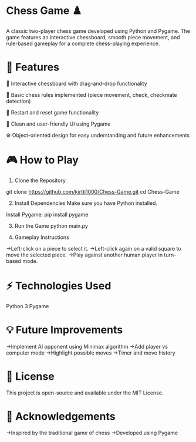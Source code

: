 # Chess Game ♟️
A classic two-player chess game developed using Python and Pygame. The game features an interactive chessboard, smooth piece movement, and rule-based gameplay for a complete chess-playing experience.

# 🚀 Features
🧩 Interactive chessboard with drag-and-drop functionality

📜 Basic chess rules implemented (piece movement, check, checkmate detection)

🔄 Restart and reset game functionality

🎨 Clean and user-friendly UI using Pygame

⚙️ Object-oriented design for easy understanding and future enhancements

# 🎮 How to Play
1. Clone the Repository

git clone https://github.com/kirtti1000/Chess-Game.git
cd Chess-Game

2. Install Dependencies
Make sure you have Python installed.

Install Pygame:
pip install pygame

3. Run the Game
python main.py

4. Gameplay Instructions

->Left-click on a piece to select it.
->Left-click again on a valid square to move the selected piece.
->Play against another human player in turn-based mode.

# ⚡ Technologies Used

Python 3
Pygame

# 💡 Future Improvements
->Implement AI opponent using Minimax algorithm
->Add player vs computer mode
->Highlight possible moves
->Timer and move history

# 📄 License
This project is open-source and available under the MIT License.

# 🙌 Acknowledgements
->Inspired by the traditional game of chess
->Developed using Pygame
